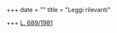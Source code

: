 +++
date = ""
title = "Leggi rilevanti"

+++
[L. 689/1981](http://www.normattiva.it/uri-res/N2Ls?urn:nir:stato:legge:1981-11-24;689!vig=)